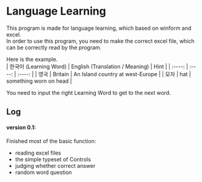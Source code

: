 # Language Learning

This program is made for language learning, which based on winform and excel.  
In order to use this program, you need to make the correct excel file, which can be correctly read by the program.  

Here is the example.  
| 한국어 (Learning Word) | English (Translation / Meaning) | Hint |
| :----: | :----: | :----: |
| 영국 | Britain | An Island country at west-Europe |
| 모자 | hat | something worn on head |

You need to input the right Learning Word to get to the next word.


## Log
#### version 0.1:
Finished most of the basic function: 
 - reading excel files
 - the simple typeset of Controls
 - judging whether correct answer
 - random word question